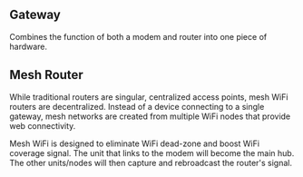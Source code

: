 ## Gateway

Combines the function of both a modem and router into one piece of hardware.

## Mesh Router

While traditional routers are singular, centralized access points, mesh WiFi routers are decentralized. Instead of a device connecting to a single gateway, mesh networks are created from multiple WiFi nodes that provide web connectivity.

Mesh WiFi is designed to eliminate WiFi dead-zone and boost WiFi coverage signal. The unit that links to the modem will become the main hub. The other units/nodes will then capture and rebroadcast the router's signal.

